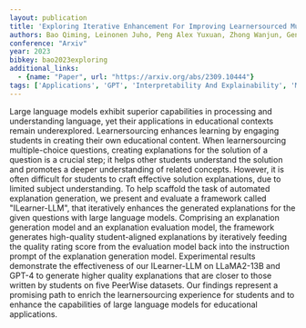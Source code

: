 ```yaml
---
layout: publication
title: 'Exploring Iterative Enhancement For Improving Learnersourced Multiple-choice Question Explanations With Large Language Models'
authors: Bao Qiming, Leinonen Juho, Peng Alex Yuxuan, Zhong Wanjun, Gendron Gaël, Pistotti Timothy, Huang Alice, Denny Paul, Witbrock Michael, Liu Jiamou
conference: "Arxiv"
year: 2023
bibkey: bao2023exploring
additional_links:
  - {name: "Paper", url: "https://arxiv.org/abs/2309.10444"}
tags: ['Applications', 'GPT', 'Interpretability And Explainability', 'Model Architecture', 'Prompting', 'Tools', 'Uncategorized']
---
```

Large language models exhibit superior capabilities in processing and
understanding language, yet their applications in educational contexts remain
underexplored. Learnersourcing enhances learning by engaging students in
creating their own educational content. When learnersourcing multiple-choice
questions, creating explanations for the solution of a question is a crucial
step; it helps other students understand the solution and promotes a deeper
understanding of related concepts. However, it is often difficult for students
to craft effective solution explanations, due to limited subject understanding.
To help scaffold the task of automated explanation generation, we present and
evaluate a framework called "ILearner-LLM", that iteratively enhances the
generated explanations for the given questions with large language models.
Comprising an explanation generation model and an explanation evaluation model,
the framework generates high-quality student-aligned explanations by
iteratively feeding the quality rating score from the evaluation model back
into the instruction prompt of the explanation generation model. Experimental
results demonstrate the effectiveness of our ILearner-LLM on LLaMA2-13B and
GPT-4 to generate higher quality explanations that are closer to those written
by students on five PeerWise datasets. Our findings represent a promising path
to enrich the learnersourcing experience for students and to enhance the
capabilities of large language models for educational applications.
